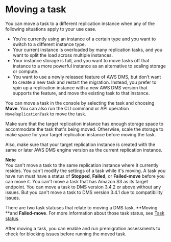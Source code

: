 # Moving a task<a name="CHAP_Tasks.Moving"></a>

You can move a task to a different replication instance when any of the following situations apply to your use case\.
+ You're currently using an instance of a certain type and you want to switch to a different instance type\.
+ Your current instance is overloaded by many replication tasks, and you want to split the load across multiple instances\.
+ Your instance storage is full, and you want to move tasks off that instance to a more powerful instance as an alternative to scaling storage or compute\.
+ You want to use a newly released feature of AWS DMS, but don’t want to create a new task and restart the migration\. Instead, you prefer to spin up a replication instance with a new AWS DMS version that supports the feature, and move the existing task to that instance\.

You can move a task in the console by selecting the task and choosing **Move**\. You can also run the CLI command or API operation `MoveReplicationTask` to move the task\. 

Make sure that the target replication instance has enough storage space to accommodate the task that's being moved\. Otherwise, scale the storage to make space for your target replication instance before moving the task\.

Also, make sure that your target replication instance is created with the same or later AWS DMS engine version as the current replication instance\. 

**Note**  
You can't move a task to the same replication instance where it currently resides\.
You can't modify the settings of a task while it's moving\.
A task you have run must have a status of **Stopped**, **Failed**, or **Failed\-move** before you can move it\.
You can't move a task that has Amazon S3 as its target endpoint\.
You can move a task to DMS version 3\.4\.2 or above without any issues\. But you can't move a task to DMS version 3\.4\.1 due to compatibility issues\.

There are two task statuses that relate to moving a DMS task, **Moving **and **Failed\-move**\. For more information about those task status, see [Task status](CHAP_Monitoring.md#CHAP_Tasks.Status)\. 

After moving a task, you can enable and run premigration assessments to check for blocking issues before running the moved task\.
